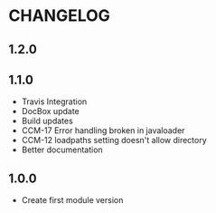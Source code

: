 CHANGELOG
=========

## 1.2.0

## 1.1.0
* Travis Integration
* DocBox update
* Build updates
* CCM-17 Error handling broken in javaloader
* CCM-12 loadpaths setting doesn't allow directory
* Better documentation

## 1.0.0
* Create first module version